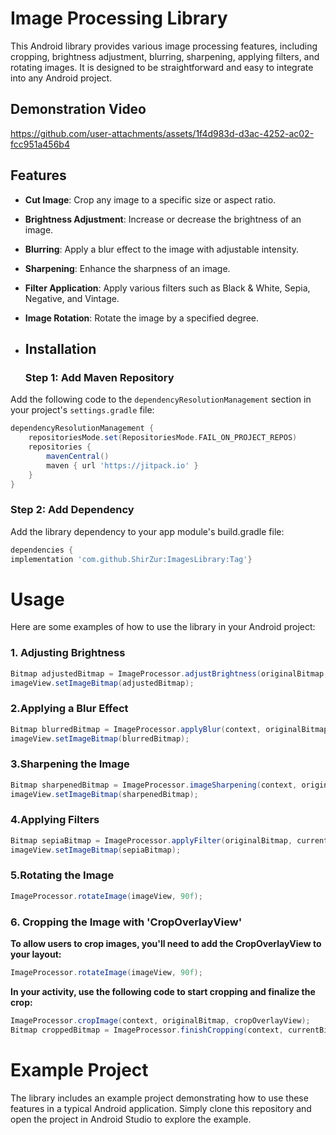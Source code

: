 # Image Processing Library

This Android library provides various image processing features, including cropping, brightness adjustment, blurring, sharpening, applying filters, and rotating images. It is designed to be straightforward and easy to integrate into any Android project.

## Demonstration Video
https://github.com/user-attachments/assets/1f4d983d-d3ac-4252-ac02-fcc951a456b4


## Features

- **Cut Image**: Crop any image to a specific size or aspect ratio.
- **Brightness Adjustment**: Increase or decrease the brightness of an image.
- **Blurring**: Apply a blur effect to the image with adjustable intensity.
- **Sharpening**: Enhance the sharpness of an image.
- **Filter Application**: Apply various filters such as Black & White, Sepia, Negative, and Vintage.
- **Image Rotation**: Rotate the image by a specified degree.

- ## Installation
  ### Step 1: Add Maven Repository

Add the following code to the `dependencyResolutionManagement` section in your project's `settings.gradle` file:

```groovy
dependencyResolutionManagement {
    repositoriesMode.set(RepositoriesMode.FAIL_ON_PROJECT_REPOS)
    repositories {
        mavenCentral()
        maven { url 'https://jitpack.io' }
    }
}
```
### Step 2: Add Dependency

Add the library dependency to your app module's build.gradle file:

```groovy
dependencies {
implementation 'com.github.ShirZur:ImagesLibrary:Tag'}
```



# Usage
Here are some examples of how to use the library in your Android project:

### 1. Adjusting Brightness
```groovy
Bitmap adjustedBitmap = ImageProcessor.adjustBrightness(originalBitmap, 1.5f);
imageView.setImageBitmap(adjustedBitmap);
```

### 2.Applying a Blur Effect
```groovy
Bitmap blurredBitmap = ImageProcessor.applyBlur(context, originalBitmap, 10);
imageView.setImageBitmap(blurredBitmap);
```

### 3.Sharpening the Image
```groovy
Bitmap sharpenedBitmap = ImageProcessor.imageSharpening(context, originalBitmap);
imageView.setImageBitmap(sharpenedBitmap);
```

### 4.Applying Filters
```groovy
Bitmap sepiaBitmap = ImageProcessor.applyFilter(originalBitmap, currentBitmap, "SEPIA");
imageView.setImageBitmap(sepiaBitmap);
```

### 5.Rotating the Image
```groovy
ImageProcessor.rotateImage(imageView, 90f);
```

### 6. Cropping the Image with 'CropOverlayView'
**To allow users to crop images, you'll need to add the CropOverlayView to your layout:**
```groovy
ImageProcessor.rotateImage(imageView, 90f);
```
**In your activity, use the following code to start cropping and finalize the crop:**
```groovy
ImageProcessor.cropImage(context, originalBitmap, cropOverlayView);
Bitmap croppedBitmap = ImageProcessor.finishCropping(context, currentBitmap, cropOverlayView, imageView);
```

# Example Project
The library includes an example project demonstrating how to use these features in a typical Android application. Simply clone this repository and open the project in Android Studio to explore the example.



